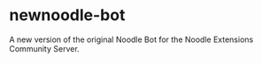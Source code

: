 # newnoodle-bot
A new version of the original Noodle Bot for the Noodle Extensions Community Server.
